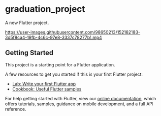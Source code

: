 # graduation_project

A new Flutter project.


https://user-images.githubusercontent.com/98650213/152182183-3d5f8ca4-19fb-4c6c-97e8-3337c78277b1.mp4


## Getting Started

This project is a starting point for a Flutter application.

A few resources to get you started if this is your first Flutter project:

- [Lab: Write your first Flutter app](https://flutter.dev/docs/get-started/codelab)
- [Cookbook: Useful Flutter samples](https://flutter.dev/docs/cookbook)

For help getting started with Flutter, view our
[online documentation](https://flutter.dev/docs), which offers tutorials,
samples, guidance on mobile development, and a full API reference.

